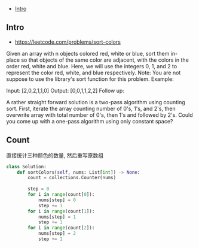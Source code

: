 - [Intro](#intro)

## Intro

- https://leetcode.com/problems/sort-colors

Given an array with n objects colored red, white or blue, sort them in-place so that objects of the same color are adjacent, with the colors in the order red, white and blue.
Here, we will use the integers 0, 1, and 2 to represent the color red, white, and blue respectively.
Note: You are not suppose to use the library's sort function for this problem.
Example:

Input: [2,0,2,1,1,0]
Output: [0,0,1,1,2,2]
Follow up:

A rather straight forward solution is a two-pass algorithm using counting sort.
	First, iterate the array counting number of 0's, 1's, and 2's, then overwrite array with total number of 0's, then 1's and followed by 2's.
Could you come up with a one-pass algorithm using only constant space?












## Count


直接统计三种颜色的数量, 然后重写原数组

```py
class Solution:
    def sortColors(self, nums: List[int]) -> None:
        count = collections.Counter(nums)
        
        step = 0
        for i in range(count[0]):
            nums[step] = 0
            step += 1
        for i in range(count[1]):
            nums[step] = 1
            step += 1
        for i in range(count[2]):
            nums[step] = 2
            step += 1

```